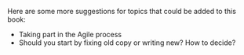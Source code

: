 Here are some more suggestions for topics that could be added to this book: 

* Taking part in the Agile process
* Should you start by fixing old copy or writing new? How to decide?
